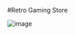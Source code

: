 #Retro Gaming Store


![image](https://user-images.githubusercontent.com/88077451/152273252-51eebe31-93a5-45f0-b35d-a38a80491c2d.png)
